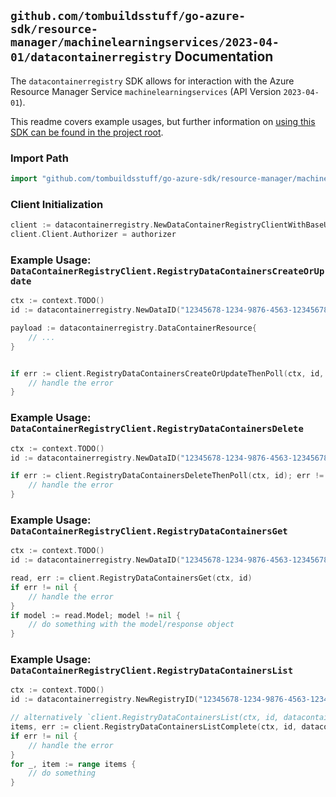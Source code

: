 
## `github.com/tombuildsstuff/go-azure-sdk/resource-manager/machinelearningservices/2023-04-01/datacontainerregistry` Documentation

The `datacontainerregistry` SDK allows for interaction with the Azure Resource Manager Service `machinelearningservices` (API Version `2023-04-01`).

This readme covers example usages, but further information on [using this SDK can be found in the project root](https://github.com/tombuildsstuff/go-azure-sdk/tree/main/docs).

### Import Path

```go
import "github.com/tombuildsstuff/go-azure-sdk/resource-manager/machinelearningservices/2023-04-01/datacontainerregistry"
```


### Client Initialization

```go
client := datacontainerregistry.NewDataContainerRegistryClientWithBaseURI("https://management.azure.com")
client.Client.Authorizer = authorizer
```


### Example Usage: `DataContainerRegistryClient.RegistryDataContainersCreateOrUpdate`

```go
ctx := context.TODO()
id := datacontainerregistry.NewDataID("12345678-1234-9876-4563-123456789012", "example-resource-group", "registryValue", "dataValue")

payload := datacontainerregistry.DataContainerResource{
	// ...
}


if err := client.RegistryDataContainersCreateOrUpdateThenPoll(ctx, id, payload); err != nil {
	// handle the error
}
```


### Example Usage: `DataContainerRegistryClient.RegistryDataContainersDelete`

```go
ctx := context.TODO()
id := datacontainerregistry.NewDataID("12345678-1234-9876-4563-123456789012", "example-resource-group", "registryValue", "dataValue")

if err := client.RegistryDataContainersDeleteThenPoll(ctx, id); err != nil {
	// handle the error
}
```


### Example Usage: `DataContainerRegistryClient.RegistryDataContainersGet`

```go
ctx := context.TODO()
id := datacontainerregistry.NewDataID("12345678-1234-9876-4563-123456789012", "example-resource-group", "registryValue", "dataValue")

read, err := client.RegistryDataContainersGet(ctx, id)
if err != nil {
	// handle the error
}
if model := read.Model; model != nil {
	// do something with the model/response object
}
```


### Example Usage: `DataContainerRegistryClient.RegistryDataContainersList`

```go
ctx := context.TODO()
id := datacontainerregistry.NewRegistryID("12345678-1234-9876-4563-123456789012", "example-resource-group", "registryValue")

// alternatively `client.RegistryDataContainersList(ctx, id, datacontainerregistry.DefaultRegistryDataContainersListOperationOptions())` can be used to do batched pagination
items, err := client.RegistryDataContainersListComplete(ctx, id, datacontainerregistry.DefaultRegistryDataContainersListOperationOptions())
if err != nil {
	// handle the error
}
for _, item := range items {
	// do something
}
```
